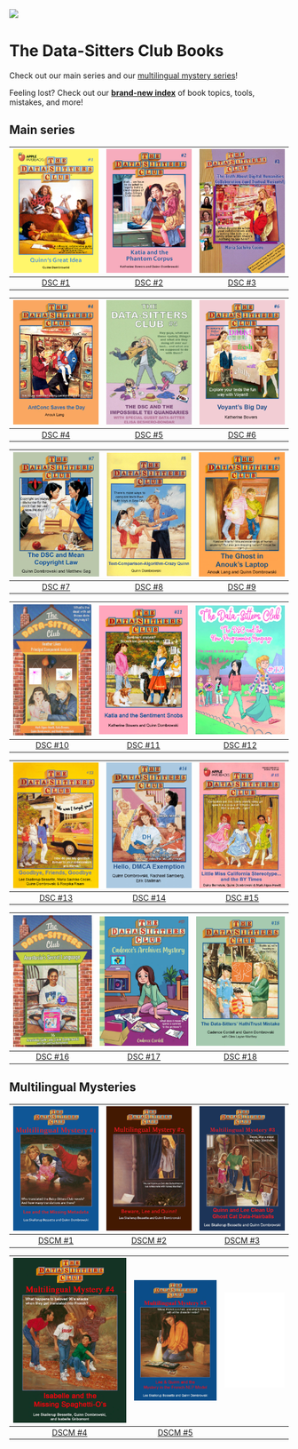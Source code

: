 <img src="https://datasittersclub.github.io/site/_static/DSClogo.png" />

# The Data-Sitters Club Books

Check out our main series and our <a href="#mystery">multilingual mystery series</a>!

Feeling lost? Check out our **[brand-new index](genindex)** of book topics, tools, mistakes, and more!

## Main series


| [![DSC #1 Quinn's Great Idea](_static/images/bookcovers/dsc1_cover.jpg)](dsc1.md) | [![DSC #2 Katia and the Phantom Corpus](_static/images/bookcovers/dsc2_cover.jpg)](dsc2.md) | [![DSC #3 The Truth About Digital Humanities Collaborations](_static/images/bookcovers/dsc3_cover.jpg)](dsc3.md) |
| :------------------------------------------------------------------------------------------------------------------------------------------------------: | :----------------------------------------------------------------------------------------------------------------------------------------------------------------: | :-------------------------------------------------------------------------------------------------------------------------------------------------------------------------------------: |
|                                                            [DSC #1](dsc1.md)                                                            |                                                                 [DSC #2](dsc2.md)                                                                 |                                                                           [DSC #3](dsc3.md)                                                                            |

| [![DSC #4 AntConc Saves the Day](_static/images/bookcovers/dsc4_cover.jpg)](dsc4.md) | [![DSC #5 The DSC and the Impossible TEI Quandaries](_static/images/bookcovers/dsc5_cover.jpg)](dsc5.md) | [![DSC #6 Voyant's Big Day](_static/images/bookcovers/dsc6_cover.jpg)](dsc6.md) |
| :------------------------------------------------------------------------------------------------------------------------------------------------------: | :----------------------------------------------------------------------------------------------------------------------------------------------------------------: | :-------------------------------------------------------------------------------------------------------------------------------------------------------------------------------------: |
|                                                            [DSC #4](dsc4.md)                                                            |                                                                                                                                  [DSC #5](dsc5.md)|                                                                                                                                                       [DSC #6](dsc6.md)|

| [![DSC #7 The DSC and Mean Copyright Law](_static/images/bookcovers/dsc7_cover.jpg) ](dsc7.md) | ![DSC #8 Text-Comparison-Algorithm-Crazy Quinn](_static/images/bookcovers/dsc8_cover.jpg) | ![The Ghost in Anouk's Laptop](_static/images/bookcovers/dsc9_cover.jpg) |
| :------------------------------------------------------------------------------------------------------------------------------------------------------: | :----------------------------------------------------------------------------------------------------------------------------------------------------------------: | :-------------------------------------------------------------------------------------------------------------------------------------------------------------------------------------: |
|                                                            [DSC #7](dsc7.md)                                                            |  [DSC #8](dsc8.md)                                                                                                                                |  [DSC #9](dsc9.md)                                                                                                                                                     |

| [![DSC #10 Heather Likes Principal Component Analysis](_static/images/bookcovers/dsc10_cover.jpg) ](dsc10.md) | [![DSC 11 Katia and the Sentiment Snobs](_static/images/bookcovers/dsc11_cover.jpg)](dsc11.md) | [![DSC #12: The DSC and the New Programming Language](_static/images/bookcovers/dsc12_cover.jpg)](dsc12.md) |
| :------------------------------------------------------------------------------------------------------------------------------------------------------: | :----------------------------------------------------------------------------------------------------------------------------------------------------------------: | :-------------------------------------------------------------------------------------------------------------------------------------------------------------------------------------: |
|                                                            [DSC #10](dsc10.md)                                                             |  [DSC #11](dsc11.md)                                                                                                                               |  [DSC #12](dsc12.md)                                                                                                                                                     |

| [![DSC #13: Goodbye Friends, Goodbye](_static/images/bookcovers/dsc13_cover.jpg)](dsc13.md) | [![DSC #14: Hello, DMCA Exemption](_static/images/bookcovers/dsc14_cover.jpg)](dsc14.md) | [![DSC #15: Little Miss California Stereotype... and the BY Times](_static/images/bookcovers/dsc15_cover.jpg)](dsc15.md) |
| :------------------------------------------------------------------------------------------------------------------------------------------------------: | :----------------------------------------------------------------------------------------------------------------------------------------------------------------: | :-------------------------------------------------------------------------------------------------------------------------------------------------------------------------------------: |
|                                                            [DSC #13](dsc13.md)                                                             |  [DSC #14](dsc14.md)                                                                                                                               |  [DSC #15](dsc15.md)                                                                                                                                                     |

| [![DSC #16: Anastasia's Secret Language](_static/images/bookcovers/dsc16_cover.jpg)](dsc16.md) | [![DSC #17: Cadence's Archives Mystery](_static/images/bookcovers/dsc17_cover.jpg)](dsc17.md) | [![DSC #18: The HathiTrust Mistake](_static/images/bookcovers/dsc18_cover.jpg)](dsc18.md) |
| :------------------------------------------------------------------------------------------------------------------------------------------------------: | :----------------------------------------------------------------------------------------------------------------------------------------------------------------: | :-------------------------------------------------------------------------------------------------------------------------------------------------------------------------------------: |
|                                                            [DSC #16](dsc16.md)                                                             |  [DSC #17](dsc17.md)                                                                                                                               |  [DSC #18](dsc18.md)                                                                                                                                                     |


<a name="mystery" />

## Multilingual Mysteries

| [![DSC Multilingual Mystery #1 Lee and the Missing Metadata](_static/images/bookcovers/dscm1_cover.jpg)](dscm1.md) | [![DSC Multilingual Mystery #2 Beware, Quinn and Lee](_static/images/bookcovers/dscm2_cover.jpg)](dscm2.md) | [![DSC Multilingual Mystery #3 Quinn and Lee Clean Up Ghost Cat Data-Hairballs](_static/images/bookcovers/dscm3_cover.jpg)](dscm3.md)    |
| :---------------------------------------------------------------------------------------------------------------------------------------------------------------------------------------: | :-------------------------------------------------------------------------------------------------------------------------------------------------------------------------------: | :-: |
|                                                                           [DSCM #1](dscm1.md)                                                                            |                                                                       [DSCM #2](dscm2.md)                                                                        | [DSCM #3](dscm3.md)    |

| [![DSC Multilingual Mystery #4: Isabelle and the Missing Spaghetti O's](_static/images/bookcovers/dscm4_cover.jpg) ](dscm4.md) | ![DSC Multilingual Mystery #5: Lee & Quinn and the Mystery in the French NLP Model](_static/images/bookcovers/dscm5_cover.jpg) | ![Coming soon!](_static/images/bookcovers/blankcover.png) |
| :------------------------------------------------------------------------------------------------------------------------------------------------------: | :----------------------------------------------------------------------------------------------------------------------------------------------------------------: | :-------------------------------------------------------------------------------------------------------------------------------------------------------------------------------------: |
|                                                            [DSCM #4](dscm4.md)                                                            |  [DSCM #5](dscm5.md)                                                                                                                                |  []()                                                                                                                                                     |

